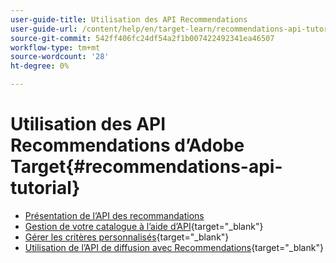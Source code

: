 ```yaml
---
user-guide-title: Utilisation des API Recommendations
user-guide-url: /content/help/en/target-learn/recommendations-api-tutorial/recs-api-overview.html
source-git-commit: 542ff406fc24df54a2f1b007422492341ea46507
workflow-type: tm+mt
source-wordcount: '28'
ht-degree: 0%

---
```



# Utilisation des API Recommendations d’Adobe Target{#recommendations-api-tutorial}

+ [Présentation de l’API des recommandations](recs-api-overview.md)
+ [Gestion de votre catalogue à l’aide d’API](https://experienceleague.adobe.com/docs/target-dev/developer/api/recommendations-api/manage-catalog.html?lang=fr){target="_blank"}
+ [Gérer les critères personnalisés](https://experienceleague.adobe.com/docs/target-dev/developer/api/recommendations-api/manage-custom-criteria.html?lang=fr){target="_blank"}
+ [Utilisation de l’API de diffusion avec Recommendations](https://experienceleague.adobe.com/docs/target-dev/developer/api/recommendations-api/fetch-recs-server-side-delivery-api.html?lang=fr){target="_blank"}

<!--+ [Debug API calls](6debug.md)
+ [Download the Calculated Recommendations CSV](7download-calc-recs-csv.md)-->

<!--
+ Managing your Catalog with APIs{#manage-catalog}
  + [Create and update items](manage-catalog/saveEntities.md)
  + [Delete items](manage-catalog/deleteEntities.md)
  + [Delete All Items](manage-catalog/concepts.md)
  + [Get item details](manage-catalog/base-implementation.md)
+ Managing Custom Criteria{#use-cases}
  + [Home Page](use-cases/home-page.md)
  + [Product Pages](use-cases/product-pages.md)
  + [Category Pages](use-cases/category-pages.md)
  + [Add to Cart Modals](use-cases/add-to-cart-modals.md)
  + [Cart Page](use-cases/cart-page.md)
  + [Order Confirmation Page](use-cases/order-confirmation-page.md)-->
